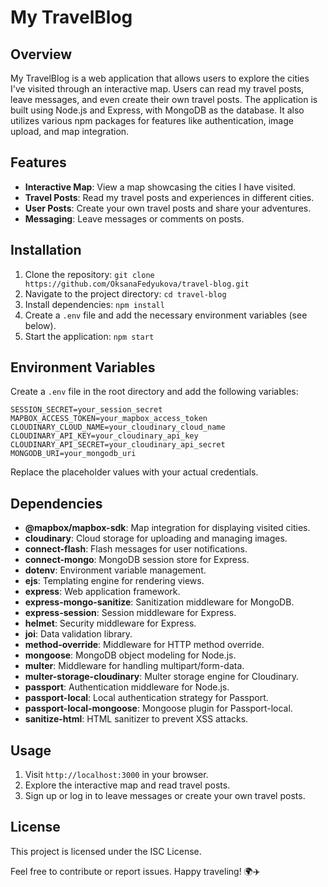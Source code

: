 # My TravelBlog

## Overview
My TravelBlog is a web application that allows users to explore the cities I've visited through an interactive map. Users can read my travel posts, leave messages, and even create their own travel posts. The application is built using Node.js and Express, with MongoDB as the database. It also utilizes various npm packages for features like authentication, image upload, and map integration.

## Features
- **Interactive Map**: View a map showcasing the cities I have visited.
- **Travel Posts**: Read my travel posts and experiences in different cities.
- **User Posts**: Create your own travel posts and share your adventures.
- **Messaging**: Leave messages or comments on posts.

## Installation
1. Clone the repository: `git clone https://github.com/OksanaFedyukova/travel-blog.git`
2. Navigate to the project directory: `cd travel-blog`
3. Install dependencies: `npm install`
4. Create a `.env` file and add the necessary environment variables (see below).
5. Start the application: `npm start`

## Environment Variables
Create a `.env` file in the root directory and add the following variables:

```env
SESSION_SECRET=your_session_secret
MAPBOX_ACCESS_TOKEN=your_mapbox_access_token
CLOUDINARY_CLOUD_NAME=your_cloudinary_cloud_name
CLOUDINARY_API_KEY=your_cloudinary_api_key
CLOUDINARY_API_SECRET=your_cloudinary_api_secret
MONGODB_URI=your_mongodb_uri
```

Replace the placeholder values with your actual credentials.

## Dependencies
- **@mapbox/mapbox-sdk**: Map integration for displaying visited cities.
- **cloudinary**: Cloud storage for uploading and managing images.
- **connect-flash**: Flash messages for user notifications.
- **connect-mongo**: MongoDB session store for Express.
- **dotenv**: Environment variable management.
- **ejs**: Templating engine for rendering views.
- **express**: Web application framework.
- **express-mongo-sanitize**: Sanitization middleware for MongoDB.
- **express-session**: Session middleware for Express.
- **helmet**: Security middleware for Express.
- **joi**: Data validation library.
- **method-override**: Middleware for HTTP method override.
- **mongoose**: MongoDB object modeling for Node.js.
- **multer**: Middleware for handling multipart/form-data.
- **multer-storage-cloudinary**: Multer storage engine for Cloudinary.
- **passport**: Authentication middleware for Node.js.
- **passport-local**: Local authentication strategy for Passport.
- **passport-local-mongoose**: Mongoose plugin for Passport-local.
- **sanitize-html**: HTML sanitizer to prevent XSS attacks.

## Usage
1. Visit `http://localhost:3000` in your browser.
2. Explore the interactive map and read travel posts.
3. Sign up or log in to leave messages or create your own travel posts.

## License
This project is licensed under the ISC License.

Feel free to contribute or report issues. Happy traveling! 🌍✈️
